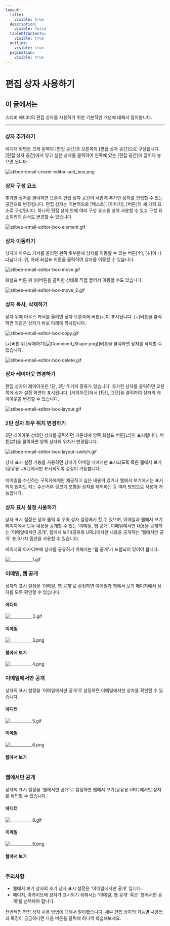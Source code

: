 ```yaml
---
layout:
  title:
    visible: true
  description:
    visible: false
  tableOfContents:
    visible: true
  outline:
    visible: true
  pagination:
    visible: true
---
```


# 편집 상자 사용하기

## 이 글에서는

스티비 에디터의 편집 상자를 사용하기 위한 기본적인 개념에 대해서 알아봅니다.&#x20;

***

### 상자 추가하기 <a href="#h_01ggs157x82z8q0zh8x00f65vg" id="h_01ggs157x82z8q0zh8x00f65vg"></a>

에디터 화면은 크게 왼쪽의 \[편집 공간]과 오른쪽의 \[편집 상자 공간]으로 구성됩니다. \[편집 상자 공간]에서 넣고 싶은 상자를 클릭하여 왼쪽에 있는 \[편집 공간]에 끌어다 놓으면 됩니다.&#x20;

![stibee-email-create-editor-add\_box.png](https://help.stibee.com/hc/article\_attachments/5775055615759)

&#x20;

### 상자 구성 요소 <a href="#h_01ggs15cs6aebvae0nym5yvj5a" id="h_01ggs15cs6aebvae0nym5yvj5a"></a>

추가한 상자를 클릭하면 오른쪽 편집 상자 공간이 새롭게 추가한 상자를 편집할 수 있는 공간으로 변경됩니다. 편집 상자는 기본적으로 \[텍스트], \[이미지], \[버튼]의 세 가지 요소로 구성됩니다. 하나의 편집 상자 안에 여러 구성 요소를 넣어 사용할 수 있고 구성 요소끼리의 순서도 변경할 수 있습니다.

![stibee-email-editor-box-element.gif](https://help.stibee.com/hc/article\_attachments/5775097867023)

&#x20;

### 상자 이동하기 <a href="#h_01ggs15hqqpbx22gt74t3y0k3y" id="h_01ggs15hqqpbx22gt74t3y0k3y"></a>

상자에 마우스 커서를 올리면 왼쪽 윗부분에 상자를 이동할 수 있는 버튼\[↑], \[↓]이 나타납니다. 위, 아래 화살표 버튼을 클릭하여 상자를 이동할 수 있습니다.&#x20;

![stibee-email-editor-box-move.gif](https://help.stibee.com/hc/article\_attachments/5775097770255)

화살표 버튼 위 \[⁞⁞]버튼을 클릭한 상태로 직접 끌어서 이동할 수도 있습니다.&#x20;

![stibee-email-editor-box-move\_2.gif](https://help.stibee.com/hc/article\_attachments/5775054888591)

&#x20;

### 상자 복사, 삭제하기 <a href="#h_01ggs15p9q58k7fwyen2x99726" id="h_01ggs15p9q58k7fwyen2x99726"></a>

상자 위에 마우스 커서를 올리면 상자 오른쪽에 버튼\[+]이 표시됩니다. \[+]버튼을 클릭하면 똑같은 상자가 바로 아래에 복사됩니다.

![stibee-email-editor-box-copy.gif](https://help.stibee.com/hc/article\_attachments/5775097588623)

\[+]버튼 위 \[삭제하기(![Combined\_Shape.png](https://help.stibee.com/hc/article\_attachments/5841691072399))]버튼을 클릭하면 상자를 삭제할 수 있습니다.

![stibee-email-editor-box-delete.gif](https://help.stibee.com/hc/article\_attachments/5775097522319)

&#x20;

### 상자 레이아웃 변경하기 <a href="#h_01ggs15tnj1gfe8461gpvkm4k5" id="h_01ggs15tnj1gfe8461gpvkm4k5"></a>

편집 상자의 레이아웃은 1단, 2단 두가지 종류가 있습니다. 추가한 상자를 클릭하면 오른쪽에 상자 설정 화면이 표시됩니다. \[레이아웃]에서 \[1단], \[2단]을 클릭하여 상자의 레이아웃을 변경할 수 있습니다.&#x20;

![stibee-email-editor-box-layout.gif](https://help.stibee.com/hc/article\_attachments/5775054745615)

&#x20;

### 2단 상자 좌우 위치 변경하기 <a href="#h_01ggs15z77nxbxrr93eh0ft08e" id="h_01ggs15z77nxbxrr93eh0ft08e"></a>

2단 레이아웃 상태인 상자를 클릭하면 가운데에 양쪽 화살표 버튼\[⇄]이 표시됩니다. 버튼\[⇄]을 클릭하면 양쪽 상자의 위치가 변경됩니다.

![stibee-email-editor-box-layout-switch.gif](https://help.stibee.com/hc/article\_attachments/5775097518607)

상자 표시 설정 기능을 사용하면 상자가 이메일 내에서만 표시되도록 혹은 웹에서 보기(공유용 URL)에서만 표시되도록 설정이 가능합니다.\
\
이메일을 수신하는 구독자에게만 제공하고 싶은 내용이 있거나 웹에서 보기에서는 표시되지 않아도 되는 수신거부 링크가 포함된 상자를 제외하는 등 여러 방법으로 사용이 가능합니다.

&#x20;

### 상자 표시 설정 사용하기

상자 표시 설정은 상자 클릭 후 우측 상자 설정에서 할 수 있으며, 이메일과 웹에서 보기 페이지에서 모두 내용을 공개할 수 있는 '이메일, 웹 공개', 이메일에서만 내용을 공개하는 '이메일에서만 공개', 웹에서 보기(공유용 URL)에서만 내용을 공개하는 '웹에서만 공개' 총 3가지 옵션을 사용할 수 있습니다.

&#x20;

페이지와 아카이브에 상자를 공유하기 위해서는 '웹 공개'가 포함되어 있어야 합니다.

![\_\_\_\_\_\_\_\_\_\_\_1.gif](https://help.stibee.com/hc/article\_attachments/5238056884751/\_\_\_\_\_\_\_\_\_\_\_1.gif)

### &#x20;

### 이메일, 웹 공개

상자의 표시 설정을 '이메일, 웹 공개'로 설정하면 이메일과 웹에서 보기 페이지에서 상자를 모두 확인할 수 있습니다.

#### 에디터

![\_\_\_\_\_\_\_\_\_\_\_2.gif](https://help.stibee.com/hc/article\_attachments/5237996455439/\_\_\_\_\_\_\_\_\_\_\_2.gif)

#### 이메일

![\_\_\_\_\_\_\_\_\_\_\_3.png](https://help.stibee.com/hc/article\_attachments/5238034571535/\_\_\_\_\_\_\_\_\_\_\_3.png)

#### 웹에서 보기

![\_\_\_\_\_\_\_\_\_\_\_4.png](https://help.stibee.com/hc/article\_attachments/5238064145423/\_\_\_\_\_\_\_\_\_\_\_4.png)

### 이메일에서만 공개

상자의 표시 설정을 '이메일에서만 공개'로 설정하면 이메일에서만 상자를 확인할 수 있습니다.

#### 에디터

![\_\_\_\_\_\_\_\_\_\_\_5.gif](https://help.stibee.com/hc/article\_attachments/5239300670991/\_\_\_\_\_\_\_\_\_\_\_5.gif)

#### 이메일

![\_\_\_\_\_\_\_\_\_\_\_6.png](https://help.stibee.com/hc/article\_attachments/5239301930127/\_\_\_\_\_\_\_\_\_\_\_6.png)

#### 웹에서 보기 

<figure><img src="https://help.stibee.com/hc/article_attachments/5239289743119/___________7.png" alt=""><figcaption></figcaption></figure>

### 웹에서만 공개

상자의 표시 설정을 '웹에서만 공개'로 설정하면 웹에서 보기(공유용 URL)에서만 상자를 확인할 수 있습니다.

#### 에디터

![\_\_\_\_\_\_\_\_\_\_\_8.gif](https://help.stibee.com/hc/article\_attachments/5239304494607/\_\_\_\_\_\_\_\_\_\_\_8.gif)

#### 이메일

![\_\_\_\_\_\_\_\_\_\_\_9.png](https://help.stibee.com/hc/article\_attachments/5239304631951/\_\_\_\_\_\_\_\_\_\_\_9.png)

#### 웹에서 보기 

<figure><img src="https://help.stibee.com/hc/article_attachments/5239304856719/___________10.png" alt=""><figcaption></figcaption></figure>

### 주의사항

* 웹에서 보기 상자의 초기 상자 표시 설정은 '이메일에서만 공개' 입니다.
* 페이지, 아카이브에 상자가 표시되기 위해서는 '이메일, 웹 공개' 혹은 '웹에서만 공개'를 선택해야 합니다.

전반적인 편집 상자 사용 방법에 대해서 알아봤습니다. 세부 편집 상자의 기능별 사용법과 특징이 궁금하다면 다음 버튼을 클릭해 하나씩 학습해보세요.
